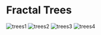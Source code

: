 # Fractal Trees


![trees1](https://user-images.githubusercontent.com/42772160/189953018-bbe53b2d-45ba-4885-8054-2feee01c81d7.png)
![trees2](https://user-images.githubusercontent.com/42772160/189953027-4a971f34-ba4a-44b4-8e72-5c9558f10eeb.png)
![trees3](https://user-images.githubusercontent.com/42772160/189953030-776bb6e4-28bf-4be9-9c39-cb9d3f715a7a.png)
![trees4](https://user-images.githubusercontent.com/42772160/189953038-adc9adfc-85ba-426a-b9ad-af713e63ed84.png)
